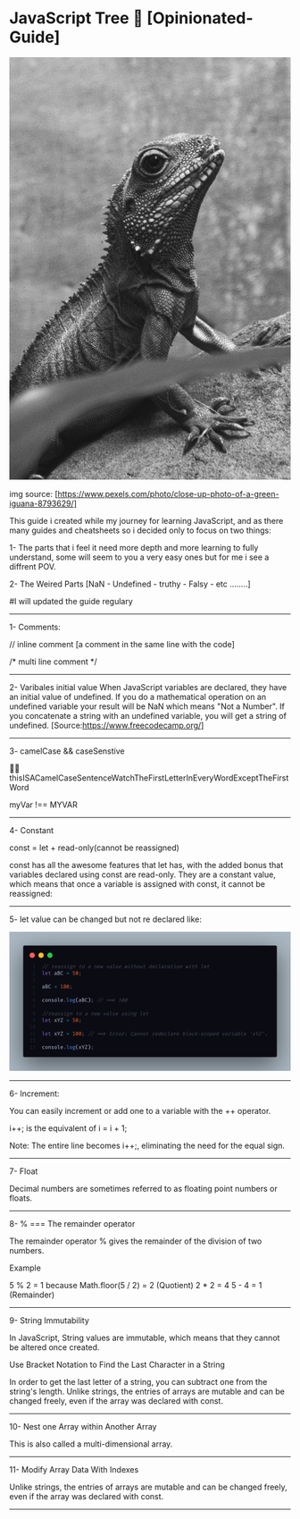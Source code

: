 # JavaScript Tree 🌳 [Opinionated-Guide]

![](/assets/pexels-luci-8793629-modified.jpg)

img source: [https://www.pexels.com/photo/close-up-photo-of-a-green-iguana-8793629/]

This guide i created while my journey for learning JavaScript, and as there many guides and cheatsheets so i decided only to focus on two things:

1- The parts that i feel it need more depth and more learning to fully understand, some will seem to you a very easy ones but for me i see a diffrent POV.

2- The Weired Parts [NaN - Undefined - truthy - Falsy - etc ........]

#I will updated the guide regulary 

---

1- Comments:

// inline comment [a comment in the same line with the code]

/* multi
       line
           comment */
           
---

2- Varibales initial value
When JavaScript variables are declared, they have an initial value of undefined. If you do a mathematical operation on an undefined variable your result will be NaN which means "Not a Number". If you concatenate a string with an undefined variable, you will get a string of undefined. [Source:https://www.freecodecamp.org/]

---

3- camelCase && caseSenstive

🐫🐪 thisISACamelCaseSentenceWatchTheFirstLetterInEveryWordExceptTheFirstWord

 myVar !== MYVAR

---

4- Constant

const = let + read-only(cannot be reassigned)

const has all the awesome features that let has, with the added bonus that variables declared using const are read-only. They are a constant value, which means that once a variable is assigned with const, it cannot be reassigned:

---

5- let value can be changed but not re declared like:

![](/assets/let-reassign.png)

---

6- Increment:

You can easily increment or add one to a variable with the ++ operator.

i++;  is the equivalent of  i = i + 1;

Note: The entire line becomes i++;, eliminating the need for the equal sign.

---

7- Float

Decimal numbers are sometimes referred to as floating point numbers or floats.

---

8-  % === The remainder operator

The remainder operator % gives the remainder of the division of two numbers.

Example

5 % 2 = 1 because
Math.floor(5 / 2) = 2 (Quotient)
2 * 2 = 4
5 - 4 = 1 (Remainder)

---

9- String Immutability


In JavaScript, String values are immutable, which means that they cannot be altered once created.

Use Bracket Notation to Find the Last Character in a String

In order to get the last letter of a string, you can subtract one from the string's length.
Unlike strings, the entries of arrays are mutable and can be changed freely, even if the array was declared with const.

---

10- Nest one Array within Another Array

This is also called a multi-dimensional array.


---

11- Modify Array Data With Indexes

Unlike strings, the entries of arrays are mutable and can be changed freely, even if the array was declared with const.

---
